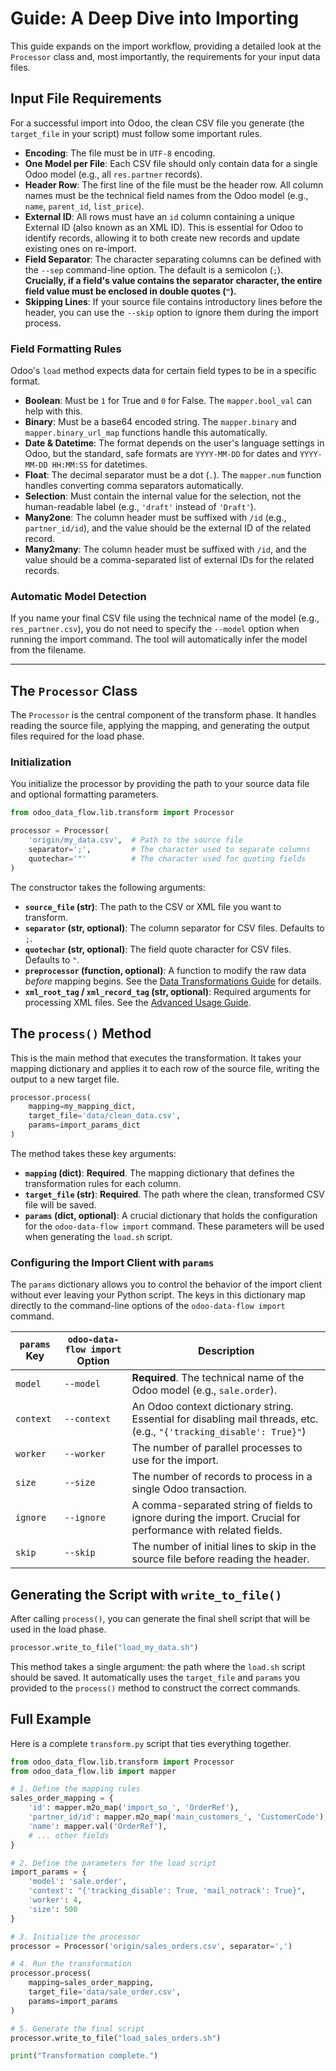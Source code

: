 # Guide: A Deep Dive into Importing

This guide expands on the import workflow, providing a detailed look at the `Processor` class and, most importantly, the requirements for your input data files.

## Input File Requirements

For a successful import into Odoo, the clean CSV file you generate (the `target_file` in your script) must follow some important rules.

- **Encoding**: The file must be in `UTF-8` encoding.
- **One Model per File**: Each CSV file should only contain data for a single Odoo model (e.g., all `res.partner` records).
- **Header Row**: The first line of the file must be the header row. All column names must be the technical field names from the Odoo model (e.g., `name`, `parent_id`, `list_price`).
- **External ID**: All rows must have an `id` column containing a unique External ID (also known as an XML ID). This is essential for Odoo to identify records, allowing it to both create new records and update existing ones on re-import.
- **Field Separator**: The character separating columns can be defined with the `--sep` command-line option. The default is a semicolon (`;`). **Crucially, if a field's value contains the separator character, the entire field value must be enclosed in double quotes (`"`).**
- **Skipping Lines**: If your source file contains introductory lines before the header, you can use the `--skip` option to ignore them during the import process.

### Field Formatting Rules

Odoo's `load` method expects data for certain field types to be in a specific format.

- **Boolean**: Must be `1` for True and `0` for False. The `mapper.bool_val` can help with this.
- **Binary**: Must be a base64 encoded string. The `mapper.binary` and `mapper.binary_url_map` functions handle this automatically.
- **Date & Datetime**: The format depends on the user's language settings in Odoo, but the standard, safe formats are `YYYY-MM-DD` for dates and `YYYY-MM-DD HH:MM:SS` for datetimes.
- **Float**: The decimal separator must be a dot (`.`). The `mapper.num` function handles converting comma separators automatically.
- **Selection**: Must contain the internal value for the selection, not the human-readable label (e.g., `'draft'` instead of `'Draft'`).
- **Many2one**: The column header must be suffixed with `/id` (e.g., `partner_id/id`), and the value should be the external ID of the related record.
- **Many2many**: The column header must be suffixed with `/id`, and the value should be a comma-separated list of external IDs for the related records.

### Automatic Model Detection

If you name your final CSV file using the technical name of the model (e.g., `res_partner.csv`), you do not need to specify the `--model` option when running the import command. The tool will automatically infer the model from the filename.

---

## The `Processor` Class

The `Processor` is the central component of the transform phase. It handles reading the source file, applying the mapping, and generating the output files required for the load phase.

### Initialization

You initialize the processor by providing the path to your source data file and optional formatting parameters.

```python
from odoo_data_flow.lib.transform import Processor

processor = Processor(
    'origin/my_data.csv',  # Path to the source file
    separator=';',         # The character used to separate columns
    quotechar='"'          # The character used for quoting fields
)
```

The constructor takes the following arguments:

- **`source_file` (str)**: The path to the CSV or XML file you want to transform.
- **`separator` (str, optional)**: The column separator for CSV files. Defaults to `;`.
- **`quotechar` (str, optional)**: The field quote character for CSV files. Defaults to `"`.
- **`preprocessor` (function, optional)**: A function to modify the raw data _before_ mapping begins. See the [Data Transformations Guide](./03_data_transformations.md#pre-processing-data) for details.
- **`xml_root_tag` / `xml_record_tag` (str, optional)**: Required arguments for processing XML files. See the [Advanced Usage Guide](./04_advanced_usage.md#processing-xml-files).

## The `process()` Method

This is the main method that executes the transformation. It takes your mapping dictionary and applies it to each row of the source file, writing the output to a new target file.

```python
processor.process(
    mapping=my_mapping_dict,
    target_file='data/clean_data.csv',
    params=import_params_dict
)
```

The method takes these key arguments:

- **`mapping` (dict)**: **Required**. The mapping dictionary that defines the transformation rules for each column.
- **`target_file` (str)**: **Required**. The path where the clean, transformed CSV file will be saved.
- **`params` (dict, optional)**: A crucial dictionary that holds the configuration for the `odoo-data-flow import` command. These parameters will be used when generating the `load.sh` script.

### Configuring the Import Client with `params`

The `params` dictionary allows you to control the behavior of the import client without ever leaving your Python script. The keys in this dictionary map directly to the command-line options of the `odoo-data-flow import` command.

| `params` Key | `odoo-data-flow import` Option | Description                                                                                                          |
| ------------ | ------------------------------ | -------------------------------------------------------------------------------------------------------------------- |
| `model`      | `--model`                      | **Required**. The technical name of the Odoo model (e.g., `sale.order`).                                             |
| `context`    | `--context`                    | An Odoo context dictionary string. Essential for disabling mail threads, etc. (e.g., `"{'tracking_disable': True}"`) |
| `worker`     | `--worker`                     | The number of parallel processes to use for the import.                                                              |
| `size`       | `--size`                       | The number of records to process in a single Odoo transaction.                                                       |
| `ignore`     | `--ignore`                     | A comma-separated string of fields to ignore during the import. Crucial for performance with related fields.         |
| `skip`       | `--skip`                       | The number of initial lines to skip in the source file before reading the header.                                    |

## Generating the Script with `write_to_file()`

After calling `process()`, you can generate the final shell script that will be used in the load phase.

```python
processor.write_to_file("load_my_data.sh")
```

This method takes a single argument: the path where the `load.sh` script should be saved. It automatically uses the `target_file` and `params` you provided to the `process()` method to construct the correct commands.

## Full Example

Here is a complete `transform.py` script that ties everything together.

```python
from odoo_data_flow.lib.transform import Processor
from odoo_data_flow.lib import mapper

# 1. Define the mapping rules
sales_order_mapping = {
    'id': mapper.m2o_map('import_so_', 'OrderRef'),
    'partner_id/id': mapper.m2o_map('main_customers_', 'CustomerCode'),
    'name': mapper.val('OrderRef'),
    # ... other fields
}

# 2. Define the parameters for the load script
import_params = {
    'model': 'sale.order',
    'context': "{'tracking_disable': True, 'mail_notrack': True}",
    'worker': 4,
    'size': 500
}

# 3. Initialize the processor
processor = Processor('origin/sales_orders.csv', separator=',')

# 4. Run the transformation
processor.process(
    mapping=sales_order_mapping,
    target_file='data/sale_order.csv',
    params=import_params
)

# 5. Generate the final script
processor.write_to_file("load_sales_orders.sh")

print("Transformation complete.")
```
